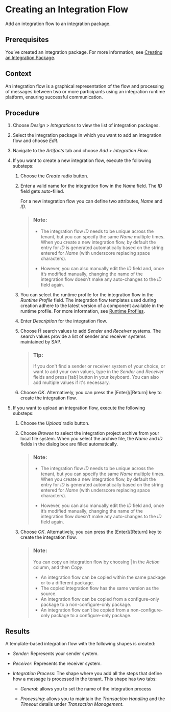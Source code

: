 <!-- loioda53d93cd8fb47ff9ea55b6b278cd85e -->

<link rel="stylesheet" type="text/css" href="../css/sap-icons.css"/>

# Creating an Integration Flow

Add an integration flow to an integration package.



## Prerequisites

You’ve created an integration package. For more information, see [Creating an Integration Package](creating-an-integration-package-9126d79.md).



## Context

An integration flow is a graphical representation of the flow and processing of messages between two or more participants using an integration runtime platform, ensuring successful communication.



<a name="loioda53d93cd8fb47ff9ea55b6b278cd85e__steps_sh3_tcl_jt"/>

## Procedure

1.  Choose *Design* \> *Integrations* to view the list of integration packages.

2.  Select the integration package in which you want to add an integration flow and choose *Edit*.

3.  Navigate to the *Artifacts* tab and choose *Add* \> *Integration Flow*.

4.  If you want to create a new integration flow, execute the following substeps:

    1.  Choose the *Create* radio button.

    2.  Enter a valid name for the integration flow in the *Name* field. The *ID* field gets auto-filled.

        For a new integration flow you can define two attributes, *Name* and *ID*.

        > ### Note:  
        > -   The integration flow *ID* needs to be unique across the tenant, but you can specify the same *Name* multiple times. When you create a new integration flow, by default the entry for *ID* is generated automatically based on the string entered for *Name* \(with underscore replacing space characters\).
        > 
        > -   However, you can also manually edit the *ID* field and, once it’s modified manually, changing the name of the integration flow doesn’t make any auto-changes to the *ID* field again.

    3.  You can select the runtime profile for the integration flow in the *Runtime Profile* field. The integration flow templates used during creation adhere to the latest version of a component available in the runtime profile. For more information, see [Runtime Profiles](IntegrationSettings/runtime-profiles-8007daa.md).

    4.  Enter *Description* for the integration flow.

    5.  Choose <span class="SAP-icons"></span> search values to add *Sender* and *Receiver* systems. The search values provide a list of sender and receiver systems maintained by SAP.

        > ### Tip:  
        > If you don't find a sender or receiver system of your choice, or want to add your own values, type in the *Sender* and *Receiver* fields and press [tab\] button in your keyboard. You can also add multiple values if it's necessary.

    6.  Choose *OK*. Alternatively, you can press the [Enter\]/[Return\] key to create the integration flow.


5.  If you want to upload an integration flow, execute the following substeps:

    1.  Choose the *Upload* radio button.

    2.  Choose *Browse* to select the integration project archive from your local file system. When you select the archive file, the *Name* and *ID* fields in the dialog box are filled automatically.

        > ### Note:  
        > -   The integration flow *ID* needs to be unique across the tenant, but you can specify the same *Name* multiple times. When you create a new integration flow, by default the entry for *ID* is generated automatically based on the string entered for *Name* \(with underscore replacing space characters\).
        > 
        > -   However, you can also manually edit the *ID* field and, once it’s modified manually, changing the name of the integration flow doesn’t make any auto-changes to the *ID* field again.

    3.  Choose *OK*. Alternatively, you can press the [Enter\]/[Return\] key to create the integration flow.

        > ### Note:  
        > You can copy an integration flow by choosing <span class="SAP-icons"></span> in the *Action* column, and then *Copy*.
        > 
        > -   An integration flow can be copied within the same package or to a different package.
        > -   The copied integration flow has the same version as the source.
        > -   An integration flow can be copied from a configure-only package to a non-configure-only package.
        > -   An integration flow can’t be copied from a non-configure-only package to a configure-only package.





<a name="loioda53d93cd8fb47ff9ea55b6b278cd85e__result_r3d_3ws_c5b"/>

## Results

A template-based integration flow with the following shapes is created:

-   *Sender*: Represents your sender system.

-   *Receiver*: Represents the receiver system.

-   *Integration Process*: The shape where you add all the steps that define how a message is processed in the tenant. This shape has two tabs:

    -   *General*: allows you to set the name of the integration process

    -   *Processing*: allows you to maintain the *Transaction Handling* and the *Timeout* details under *Transaction Management*.



